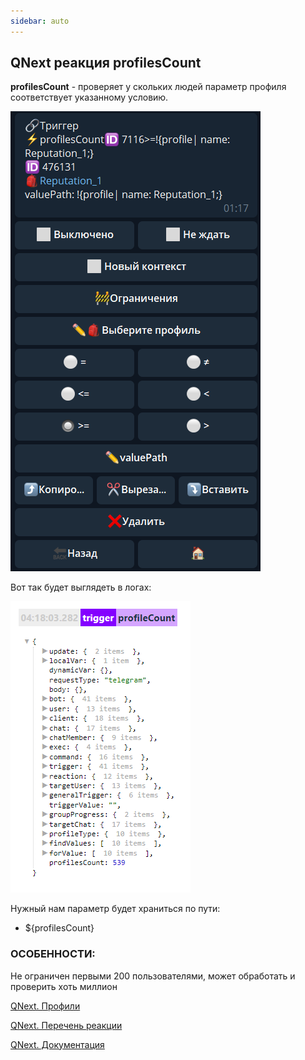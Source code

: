 ```yaml
---
sidebar: auto
---
```


## QNext реакция profilesCount

**profilesCount** - проверяет у скольких людей параметр профиля соответствует указанному условию.

![](./1.png)

Вот так будет выглядеть в логах: 

![](./2.png)

Нужный нам параметр будет храниться по пути: 
* ${profilesCount} 


### ОСОБЕННОСТИ:

Не ограничен первыми 200 пользователями, может обработать и проверить хоть миллион



[QNext. Профили](/docs-test/ph/QNext-admin-profile-about-04-25)

[QNext. Перечень реакции](/docs-test/ph/QNext-admin-reaction-about-05-01)

[QNext. Документация](/docs-test/ph/QNext-admin-documentation-05-08)